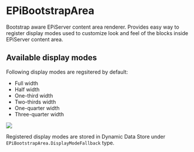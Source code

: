 EPiBootstrapArea
================

Bootstrap aware EPiServer content area renderer. Provides easy way to register display modes used to customize look and feel of the blocks inside EPiServer content area.

## Available display modes
Following display modes are regsitered by default:
* Full width
* Half width
* One-third width
* Two-thirds width
* One-quarter width
* Three-quarter width

![](https://ruiorq.dm2304.livefilestore.com/y2pJ4-y8MWiBSk3Gmk_-7grHj7anXZMfEc6oyw9kbs_lZjjnXJiVWZGQRduzg25S0AblsZgDAXNdlfzlcZRd6KZtAiRtbhHT3GktV2osP8vD44/display-modes.png?psid=1)

Registered display modes are stored in Dynamic Data Store under `EPiBootstrapArea.DisplayModeFallback` type.
